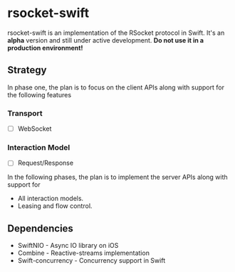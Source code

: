 # rsocket-swift
rsocket-swift is an implementation of the RSocket protocol in Swift. It's an **alpha** version and still under active development.
**Do not use it in a production environment!**

## Strategy
In phase one, the plan is to focus on the client APIs along with support for the following features

### Transport
- [ ] WebSocket

### Interaction Model
- [ ] Request/Response

In the following phases, the plan is to implement the server APIs along with support for 

- All interaction models. 
- Leasing and flow control.


## Dependencies

- SwiftNIO - Async IO library on iOS
- Combine - Reactive-streams implementation
- Swift-concurrency - Concurrency support in Swift
